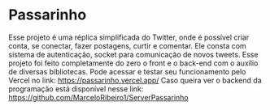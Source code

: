 # Passarinho
 
Esse projeto é uma réplica simplificada do Twitter, onde é possível criar conta, se conectar, fazer postagens, curtir e comentar. Ele consta com sistema de autenticação, socket para comunicação de novos tweets. Esse projeto foi feito completamente do zero o front e o back-end com o auxílio de diversas bibliotecas. Pode acessar e testar seu funcionamento pelo Vercel no link: https://passarinho.vercel.app/
Caso queira ver o backend da programação está disponível nesse link: https://github.com/MarceloRibeiro1/ServerPassarinho
